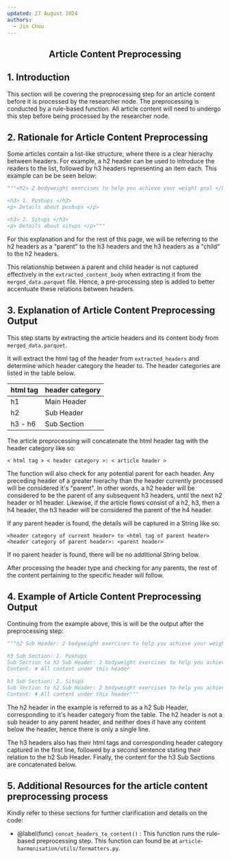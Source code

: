 ```yaml
---
updated: 27 August 2024
authors:
  - Jin Chou
---
```

<center><h2><p>Article Content Preprocessing</p></h2></center>

## 1. Introduction

This section will be covering the preprocessing step for an article content before it is processed by the researcher node. The preprocessing is conducted by a rule-based function. All article content will need to undergo this step before being processed by the researcher node.

## 2. Rationale for Article Content Preprocessing

Some articles contain a list-like structure, where there is a clear hierachy between headers. For example, a h2 header can be used to introduce the readers to the list, followed by h3 headers representing an item each. This example can be be seen below:

```python
"""<h2> 2 bodyweight exercises to help you achieve your weight goal </h2>

<h3> 1. Pushups </h3>
<p> Details about pushups </p>

<h3> 2. Situps </h3>
<p> Details about situps </p>"""
```

For this explanation and for the rest of this page, we will be referring to the h2 headers as a "parent" to the h3 headers and the h3 headers as a "child" to the h2 headers.

This relationship between a parent and child header is not captured effectively in the `extracted_content_body` when extracting it from the  `merged_data.parquet` file. Hence, a pre-processing step is added to better accentuate these relations between headers.

## 3. Explanation of Article Content Preprocessing Output

This step starts by extracting the article headers and its content body from `merged_data.parquet`.

It will extract the html tag of the header from `extracted_headers` and determine which header category the header to. The header categories are listed in the table below.
<center>

| html tag | header category |
| ----------- | ----------- |
| h1 | Main Header |
| h2 | Sub Header|
| h3 - h6 | Sub Section|

</center>

The article preprocessing will concatenate the html header tag with the header category like so:

`< html tag > < header category >: < article header >`

The function will also check for any potential parent for each header. Any preceding header of a greater hierachy than the header currently processed will be considered it's "parent". In other words, a h2 header will be considered to be the parent of any subsequent h3 headers, until the next h2 header or h1 header. Likewise, if the article flows consist of a h2, h3, then a h4 header, the h3 header will be considered the parent of the h4 header.

If any parent header is found, the details will be captured in a String like so:

`<header category of current header> to <html tag of parent header> <header category of parent header>: <parent header>`

If no parent header is found, there will be no additional String below.

After processing the header type and checking for any parents, the rest of the content pertaining to the specific header will follow.

## 4. Example of Article Content Preprocessing Output

Continuing from the example above, this is will be the output after the preprocessing step:

```python
"""h2 Sub Header: 2 bodyweight exercises to help you achieve your weight goal

h3 Sub Section: 1. Pushups
Sub Section to h2 Sub Header: 2 bodyweight exercises to help you achieve your weight goal
Content: # All content under this header

h3 Sub Section: 2. Situps
Sub Section to h2 Sub Header: 2 bodyweight exercises to help you achieve your weight goal
Content: # All content under this header"""
```

The h2 header in the example is referred to as a h2 Sub Header, corresponding to it's header category from the table. The h2 header is not a sub header to any parent header, and neither does it have any content below the header, hence there is only a single line.

The h3 headers also has their html tags and corresponding header category captured in the first line, followed by a second sentence stating their relation to the h2 Sub Header. Finally, the content for the h3 Sub Sections are concatenated below.

## 5. Additional Resources for the article content preprocessing process

Kindly refer to these sections for further clarification and details on the code:

- @label(func) `concat_headers_to_content()` : This function runs the rule-based preprocessing step. This function can found be at `article-harmonisation/utils/formatters.py`.

